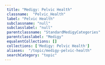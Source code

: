 ```yaml
--- 
 title: "Medigy: Pelvic Health" 
 classname:  "Pelvic_Health" 
 label: "Pelvic Health" 
 subclassname: "null" 
 subclasslabel: "null" 
 parentclassname: "StandardMedigyCategories" 
 parentclasslabel: "Medigy" 
 equalentCollections: [] 
 collections: ['Medigy: Pelvic Health']
 aliases:  "/topic/medigy-pelvic-health"  
 searchCategory: "topic" 
---
```

